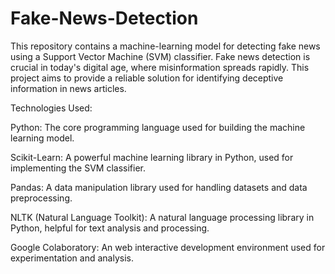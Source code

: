 # Fake-News-Detection

This repository contains a machine-learning model for detecting fake news using a Support Vector Machine (SVM) classifier. Fake news detection is crucial in today's digital age, where misinformation spreads rapidly. This project aims to provide a reliable solution for identifying deceptive information in news articles.

Technologies Used:

Python: The core programming language used for building the machine learning model.

Scikit-Learn: A powerful machine learning library in Python, used for implementing the SVM classifier.

Pandas: A data manipulation library used for handling datasets and data preprocessing.

NLTK (Natural Language Toolkit): A natural language processing library in Python, helpful for text analysis and processing.

Google Colaboratory: An web interactive development environment used for experimentation and analysis.

